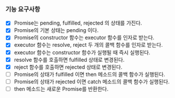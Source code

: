 ### 기능 요구사항

- [x] Promise는 pending, fulfilled, rejected 의 상태를 가진다.
- [x] Promise의 기본 상태는 pending 이다.
- [x] Promise의 constructor 함수는 executor 함수를 인자로 받는다.
- [x] executor 함수는 resolve, reject 두 개의 콜백 함수를 인자로 받는다.
- [x] executor 함수는 constructor 함수가 실행될 때 즉시 실행된다.
- [x] resolve 함수를 호출하면 fulfilled 상태로 변경된다.
- [x] reject 함수를 호출하면 rejected 상태로 변경된다.
- [ ] Promise의 상태가 fulfilled 이면 then 메소드의 콜백 함수가 실행된다.
- [ ] Promise의 상태가 rejected 이면 catch 메소드의 콜백 함수가 실행된다.
- [ ] then 메소드는 새로운 Promise를 반환한다.
